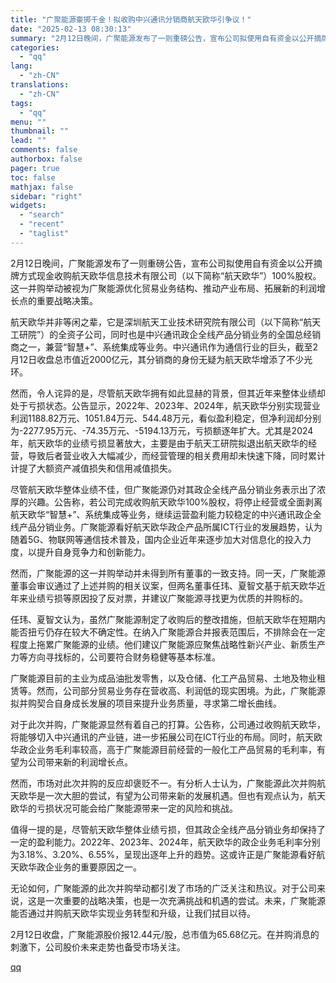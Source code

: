 ```yaml
---
title: "广聚能源豪掷千金！拟收购中兴通讯分销商航天欧华引争议！"
date: "2025-02-13 08:30:13"
summary: "2月12日晚间，广聚能源发布了一则重磅公告，宣布公司拟使用自有资金以公开摘牌方式现金收购航天欧华信息..."
categories:
  - "qq"
lang:
  - "zh-CN"
translations:
  - "zh-CN"
tags:
  - "qq"
menu: ""
thumbnail: ""
lead: ""
comments: false
authorbox: false
pager: true
toc: false
mathjax: false
sidebar: "right"
widgets:
  - "search"
  - "recent"
  - "taglist"
---
```


2月12日晚间，广聚能源发布了一则重磅公告，宣布公司拟使用自有资金以公开摘牌方式现金收购航天欧华信息技术有限公司（以下简称“航天欧华”）100%股权。这一并购举动被视为广聚能源优化贸易业务结构、推动产业布局、拓展新的利润增长点的重要战略决策。

航天欧华并非等闲之辈，它是深圳航天工业技术研究院有限公司（以下简称“航天工研院”）的全资子公司，同时也是中兴通讯政企全线产品分销业务的全国总经销商之一，兼营“智慧+”、系统集成等业务。中兴通讯作为通信行业的巨头，截至2月12日收盘总市值近2000亿元，其分销商的身份无疑为航天欧华增添了不少光环。

然而，令人诧异的是，尽管航天欧华拥有如此显赫的背景，但其近年来整体业绩却处于亏损状态。公告显示，2022年、2023年、2024年，航天欧华分别实现营业利润1188.82万元、1051.84万元、544.48万元，看似盈利稳定，但净利润却分别为-2277.95万元、-74.35万元、-5194.13万元，亏损额逐年扩大。尤其是2024年，航天欧华的业绩亏损显著放大，主要是由于航天工研院拟退出航天欧华的经营，导致后者营业收入大幅减少，而经营管理的相关费用却未快速下降，同时累计计提了大额资产减值损失和信用减值损失。

尽管航天欧华整体业绩不佳，但广聚能源仍对其政企全线产品分销业务表示出了浓厚的兴趣。公告称，若公司完成收购航天欧华100%股权，将停止经营或全面剥离航天欧华“智慧+”、系统集成等业务，继续运营盈利能力较稳定的中兴通讯政企全线产品分销业务。广聚能源看好航天欧华政企产品所属ICT行业的发展趋势，认为随着5G、物联网等通信技术普及，国内企业近年来逐步加大对信息化的投入力度，以提升自身竞争力和创新能力。

然而，广聚能源的这一并购举动并未得到所有董事的一致支持。同一天，广聚能源董事会审议通过了上述并购的相关议案，但两名董事任玮、夏智文基于航天欧华近年来业绩亏损等原因投了反对票，并建议广聚能源寻找更为优质的并购标的。

任玮、夏智文认为，虽然广聚能源制定了收购后的整改措施，但航天欧华在短期内能否扭亏仍存在较大不确定性。在纳入广聚能源合并报表范围后，不排除会在一定程度上拖累广聚能源的业绩。他们建议广聚能源应聚焦战略性新兴产业、新质生产力等方向寻找标的，公司要符合财务稳健等基本标准。

广聚能源目前的主业为成品油批发零售，以及仓储、化工产品贸易、土地及物业租赁等。然而，公司部分贸易业务存在营收高、利润低的现实困境。为此，广聚能源拟并购契合自身成长发展的项目来提升业务质量，寻求第二增长曲线。

对于此次并购，广聚能源显然有着自己的打算。公告称，公司通过收购航天欧华，将能够切入中兴通讯的产业链，进一步拓展公司在ICT行业的布局。同时，航天欧华政企业务毛利率较高，高于广聚能源目前经营的一般化工产品贸易的毛利率，有望为公司带来新的利润增长点。

然而，市场对此次并购的反应却褒贬不一。有分析人士认为，广聚能源此次并购航天欧华是一次大胆的尝试，有望为公司带来新的发展机遇。但也有观点认为，航天欧华的亏损状况可能会给广聚能源带来一定的风险和挑战。

值得一提的是，尽管航天欧华整体业绩亏损，但其政企全线产品分销业务却保持了一定的盈利能力。2022年、2023年、2024年，航天欧华的政企业务毛利率分别为3.18%、3.20%、6.55%，呈现出逐年上升的趋势。这或许正是广聚能源看好航天欧华政企业务的重要原因之一。

无论如何，广聚能源的此次并购举动都引发了市场的广泛关注和热议。对于公司来说，这是一次重要的战略决策，也是一次充满挑战和机遇的尝试。未来，广聚能源能否通过并购航天欧华实现业务转型和升级，让我们拭目以待。

2月12日收盘，广聚能源股价报12.44元/股，总市值为65.68亿元。在并购消息的刺激下，公司股价未来走势也备受市场关注。

[qq](https://new.qq.com/rain/a/20250213A01DIY00)
